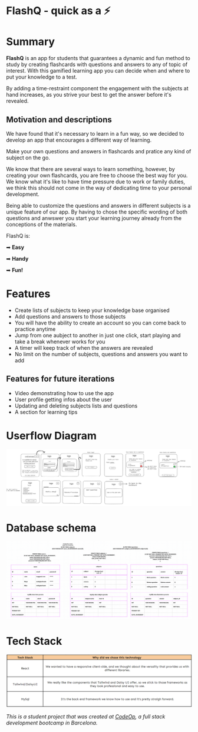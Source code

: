 # FlashQ - quick as a ⚡

# Summary

**FlashQ** is an app for students that guarantees a dynamic and fun method to study by creating flashcards with questions and answers to any of topic of interest. With this gamified learning app you can decide when and where to put your knowledge to a test.

By adding a time-restraint component the engagement with the subjects at hand increases, as you strive your best to get the answer before it's revealed.

## Motivation and descriptions

We have found that it's necessary to learn in a fun way, so we decided to develop an app that encourages a different way of learning.

Make your own questions and answers in flashcards and pratice any kind of subject on the go.

We know that there are several ways to learn something, however, by creating your own flashcards, you are free to choose the best way for you. We know what it's like to have time pressure due to work or family duties, we think this should not come in the way of dedicating time to your personal development.

Being able to customize the questions and answers in different subjects is a unique feature of our app. By having to chose the specific wording of both questions and anwswer you start your learning journey already from the conceptions of the materials.

FlashQ is:

➡ **Easy**

➡ **Handy**

➡ **Fun!**

# Features

-   Create lists of subjects to keep your knowledge base organised
-   Add questions and answers to those subjects
-   You will have the ability to create an account so you can come back to practice anytime
-   Jump from one aubject to another in just one click, start playing and take a break whenever works for you
-   A timer will keep track of when the answers are revealed
-   No limit on the number of subjects, questions and answers you want to add

## Features for future iterations

-   Video demonstrating how to use the app
-   User profile getting infos about the user
-   Updating and deleting subjects lists and questions
-   A section for learning tips

# Userflow Diagram

![userflow diagram](/images/workflow.png)

# Database schema

![database schema](/images/database.png)

# Tech Stack

![tech stack](/images/techstack.png)

_This is a student project that was created at [CodeOp](http://codeop.tech), a full stack development bootcamp in Barcelona._
